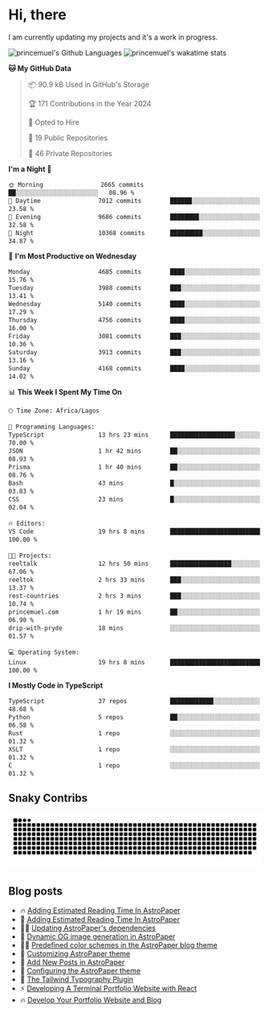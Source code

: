 # Hi, there

<!--
**princemuel/princemuel** is a ✨ _special_ ✨ repository because its `README.md` (this file) appears on your GitHub profile.

Here are some ideas to get you started:

- 🔭 I’m currently working on ...
- 🌱 I’m currently learning ...
- 👯 I’m looking to collaborate on ...
- 🤔 I’m looking for help with ...
- 💬 Ask me about ...
- 📫 How to reach me: ...
- 😄 Pronouns: ...
- ⚡ Fun fact: ...
-->

I am currently updating my projects and it's a work in progress.

![princemuel's Github Languages](https://github-readme-stats.vercel.app/api/top-langs/?username=princemuel&text_color=586069&layout=compact&hide_border=true&title_color=0366d6&count_private=true&include_all_commits=true&theme=tokyonight&show_icons=true)
![princemuel's wakatime stats](https://github-readme-stats.vercel.app/api/wakatime?username=princemuel&text_color=586069&layout=compact&hide_border=true&title_color=0366d6&count_private=true&include_all_commits=true&theme=tokyonight&show_icons=true)

<!--START_SECTION:waka-->
**🐱 My GitHub Data** 

> 📦 90.9 kB Used in GitHub's Storage 
 > 
> 🏆 171 Contributions in the Year 2024
 > 
> 💼 Opted to Hire
 > 
> 📜 19 Public Repositories 
 > 
> 🔑 46 Private Repositories 
 > 
**I'm a Night 🦉** 

```text
🌞 Morning                2665 commits        ██░░░░░░░░░░░░░░░░░░░░░░░   08.96 % 
🌆 Daytime                7012 commits        ██████░░░░░░░░░░░░░░░░░░░   23.58 % 
🌃 Evening                9686 commits        ████████░░░░░░░░░░░░░░░░░   32.58 % 
🌙 Night                  10368 commits       █████████░░░░░░░░░░░░░░░░   34.87 % 
```
📅 **I'm Most Productive on Wednesday** 

```text
Monday                   4685 commits        ████░░░░░░░░░░░░░░░░░░░░░   15.76 % 
Tuesday                  3988 commits        ███░░░░░░░░░░░░░░░░░░░░░░   13.41 % 
Wednesday                5140 commits        ████░░░░░░░░░░░░░░░░░░░░░   17.29 % 
Thursday                 4756 commits        ████░░░░░░░░░░░░░░░░░░░░░   16.00 % 
Friday                   3081 commits        ███░░░░░░░░░░░░░░░░░░░░░░   10.36 % 
Saturday                 3913 commits        ███░░░░░░░░░░░░░░░░░░░░░░   13.16 % 
Sunday                   4168 commits        ████░░░░░░░░░░░░░░░░░░░░░   14.02 % 
```


📊 **This Week I Spent My Time On** 

```text
🕑︎ Time Zone: Africa/Lagos

💬 Programming Languages: 
TypeScript               13 hrs 23 mins      ██████████████████░░░░░░░   70.00 % 
JSON                     1 hr 42 mins        ██░░░░░░░░░░░░░░░░░░░░░░░   08.93 % 
Prisma                   1 hr 40 mins        ██░░░░░░░░░░░░░░░░░░░░░░░   08.76 % 
Bash                     43 mins             █░░░░░░░░░░░░░░░░░░░░░░░░   03.83 % 
CSS                      23 mins             █░░░░░░░░░░░░░░░░░░░░░░░░   02.04 % 

🔥 Editors: 
VS Code                  19 hrs 8 mins       █████████████████████████   100.00 % 

🐱‍💻 Projects: 
reeltalk                 12 hrs 50 mins      █████████████████░░░░░░░░   67.06 % 
reeltok                  2 hrs 33 mins       ███░░░░░░░░░░░░░░░░░░░░░░   13.37 % 
rest-countries           2 hrs 3 mins        ███░░░░░░░░░░░░░░░░░░░░░░   10.74 % 
princemuel.com           1 hr 19 mins        ██░░░░░░░░░░░░░░░░░░░░░░░   06.90 % 
drip-with-pryde          18 mins             ░░░░░░░░░░░░░░░░░░░░░░░░░   01.57 % 

💻 Operating System: 
Linux                    19 hrs 8 mins       █████████████████████████   100.00 % 
```

**I Mostly Code in TypeScript** 

```text
TypeScript               37 repos            ████████████░░░░░░░░░░░░░   48.68 % 
Python                   5 repos             ██░░░░░░░░░░░░░░░░░░░░░░░   06.58 % 
Rust                     1 repo              ░░░░░░░░░░░░░░░░░░░░░░░░░   01.32 % 
XSLT                     1 repo              ░░░░░░░░░░░░░░░░░░░░░░░░░   01.32 % 
C                        1 repo              ░░░░░░░░░░░░░░░░░░░░░░░░░   01.32 % 
```




<!--END_SECTION:waka-->

## Snaky Contribs

<img src='/assets/github-snake-dark.svg' alt='Snaky Contributions' />

## Blog posts

<!-- BLOG-POST-LIST:START -->
 - 🔥 <a href='https://princemuel.vercel.app/blog/how-to-add-an-estimated-reading-time/?&ref=github-profile-readme'>Adding Estimated Reading Time In AstroPaper</a>
 - 🚀 <a href='https://princemuel.vercel.app/blog/how-to-add-estimated-reading-time/?&ref=github-profile-readme'>Adding Estimated Reading Time In AstroPaper</a>
 - 👨‍💻 <a href='https://princemuel.vercel.app/blog/how-to-update-dependencies/?&ref=github-profile-readme'>Updating AstroPaper&#39;s dependencies</a>
 - 👀 <a href='https://princemuel.vercel.app/blog/dynamic-og-images/?&ref=github-profile-readme'>Dynamic OG image generation in AstroPaper</a>
 - ✍🏽 <a href='https://princemuel.vercel.app/blog/predefined-color-schemes/?&ref=github-profile-readme'>Predefined color schemes in the AstroPaper blog theme</a>
 - 🥳 <a href='https://princemuel.vercel.app/blog/customizing-astropaper-theme-color-schemes/?&ref=github-profile-readme'>Customizing AstroPaper theme</a>
 - 💯 <a href='https://princemuel.vercel.app/blog/adding-new-post/?&ref=github-profile-readme'>Add New Posts in AstroPaper</a>
 - 💫 <a href='https://princemuel.vercel.app/blog/how-to-configure-astropaper-theme/?&ref=github-profile-readme'>Configuring the AstroPaper theme</a>
 - 🌮 <a href='https://princemuel.vercel.app/blog/tailwind-typography/?&ref=github-profile-readme'>The Tailwind Typography Plugin</a>
 - ⚡️ <a href='https://princemuel.vercel.app/blog/terminal-development/?&ref=github-profile-readme'>Developing A Terminal Portfolio Website with React</a>
 - 🔥 <a href='https://princemuel.vercel.app/blog/portfolio-website-development/?&ref=github-profile-readme'>Develop Your Portfolio Website and Blog</a><!-- BLOG-POST-LIST:END -->
